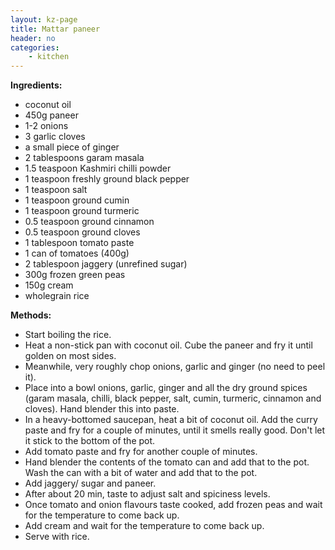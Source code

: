 ```yaml
---
layout: kz-page
title: Mattar paneer
header: no
categories:
    - kitchen
---
```


**Ingredients:**

* coconut oil
* 450g paneer
<nbsp></nbsp>
* 1-2 onions
* 3 garlic cloves
* a small piece of ginger
* 2 tablespoons garam masala
* 1.5 teaspoon Kashmiri chilli powder
* 1 teaspoon freshly ground black pepper
* 1 teaspoon salt
* 1 teaspoon ground cumin
* 1 teaspoon ground turmeric
* 0.5 teaspoon ground cinnamon
* 0.5 teaspoon ground cloves
<nbsp></nbsp>
* 1 tablespoon tomato paste
* 1 can of tomatoes (400g)
* 2 tablespoon jaggery (unrefined sugar)
* 300g frozen green peas
* 150g cream
<nbsp></nbsp>
* wholegrain rice

**Methods:**

* Start boiling the rice.
* Heat a non-stick pan with coconut oil. Cube the paneer and fry it until golden on most sides.
* Meanwhile, very roughly chop onions, garlic and ginger (no need to peel it). 
* Place into a bowl onions, garlic, ginger and all the dry ground spices (garam masala, chilli, black pepper, salt, cumin, turmeric, cinnamon and cloves). Hand blender this into paste.
* In a heavy-bottomed saucepan, heat a bit of coconut oil. Add the curry paste and fry for a couple of minutes, until it smells really good. Don't let it stick to the bottom of the pot.
* Add tomato paste and fry for another couple of minutes.
* Hand blender the contents of the tomato can and add that to the pot. Wash the can with a bit of water and add that to the pot.
* Add jaggery/ sugar and paneer.
* After about 20 min, taste to adjust salt and spiciness levels.
* Once tomato and onion flavours taste cooked, add frozen peas and wait for the temperature to come back up.
* Add cream and wait for the temperature to come back up.
* Serve with rice.
